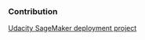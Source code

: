 ### Contribution

[Udacity SageMaker deployment project](https://github.com/udacity/sagemaker-deployment/tree/master/Project)
